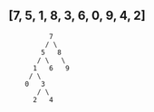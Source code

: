 ## [7, 5, 1, 8, 3, 6, 0, 9, 4, 2]
```
          7
         / \
        5   8
       / \   \
      1   6   9
     / \
    0   3
       / \
      2   4
```
